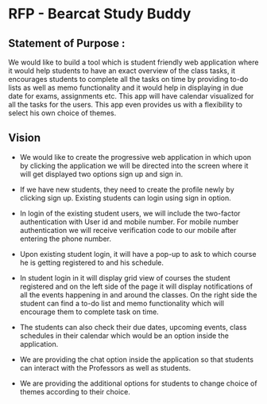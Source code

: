 # RFP - Bearcat Study Buddy

## Statement of Purpose :
We would like to build a tool which is student friendly web application where it would help students to have an exact overview of the class tasks, it encourages students to complete all the tasks on time by providing to-do lists as well as memo functionality and it would help in displaying in due date for exams, assignments etc. This app will have calendar visualized for all the tasks for the users. This app even provides us with a flexibility to select his own choice of themes.

## Vision

* We would like to create the progressive web application in which upon by clicking the application we will be directed into the screen where it will get displayed two options sign up and sign in.

* If we have new students, they need to create the profile newly by clicking sign up. Existing students can login using sign in option.<br>   

* In login of the existing  student users, we will include the two-factor authentication with User id and mobile number. For mobile number authentication we will receive verification code to our mobile after entering the phone number.<br>  

* Upon existing student login, it will have a pop-up to ask to which course he is getting registered to and his schedule.

* In student login in it will display grid view of courses the student registered and on the left side of the page it will display notifications of all the events happening in and around the classes. On the right side the student can find a to-do list and memo functionality which will encourage them to complete task on time. 

* The students can also check their due dates, upcoming events, class schedules in their calendar which would be an option inside the application.

* We are providing the chat option inside the application so that students can interact with the Professors as well as students.

* We are providing the additional options for students to change choice of themes according to their choice.

